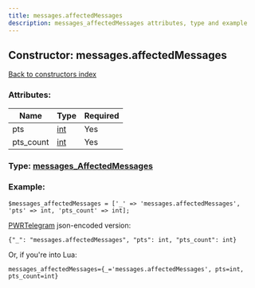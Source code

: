 ```yaml
---
title: messages.affectedMessages
description: messages_affectedMessages attributes, type and example
---
```

## Constructor: messages.affectedMessages  
[Back to constructors index](index.md)



### Attributes:

| Name     |    Type       | Required |
|----------|---------------|----------|
|pts|[int](../types/int.md) | Yes|
|pts\_count|[int](../types/int.md) | Yes|



### Type: [messages\_AffectedMessages](../types/messages_AffectedMessages.md)


### Example:

```
$messages_affectedMessages = ['_' => 'messages.affectedMessages', 'pts' => int, 'pts_count' => int];
```  

[PWRTelegram](https://pwrtelegram.xyz) json-encoded version:

```
{"_": "messages.affectedMessages", "pts": int, "pts_count": int}
```


Or, if you're into Lua:  


```
messages_affectedMessages={_='messages.affectedMessages', pts=int, pts_count=int}

```


